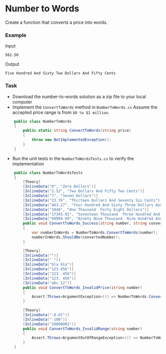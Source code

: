 # Number to Words

Create a function that converts a price into words.

### Example

Input 

```  
562.50  
```

Output  
```  
Five Hundred And Sixty Two Dollars And Fifty Cents  
```  

### Task
- Download the number-to-words solution as a zip file to your local computer
- Implement the `ConvertToWords` method in `NumberToWords.cs` Assume the accepted price range is from `$0 to $1 million`. 

```c#
    public class NumberToWords
    {
        public static string ConvertToWords(string price)
        {
            throw new NotImplementedException();
        }
    }
```
- Run the unit tests in the `NumberToWordsTests.cs` to verify the implementation

```C#
    public class NumberToWordsTests
    {
        [Theory]
        [InlineData("0", "Zero Dollars")]
        [InlineData("2.52", "Two Dollars And Fifty Two Cents")]
        [InlineData("7", "Seven Dollars")]
        [InlineData("13.76", "Thirteen Dollars And Seventy Six Cents")]
        [InlineData("463.27", "Four Hundred And Sixty Three Dollars And Twenty Seven Cents")]
        [InlineData("1048", "One Thousand  Forty Eight Dollars")]
        [InlineData("17345.91", "Seventeen Thousand  Three Hundred And Forty Five Dollars And Ninety One Cents")]
        [InlineData("99999.99", "Ninety Nine Thousand  Nine Hundred And Ninety Nine Dollars And Ninety Nine Cents")]
        public void ConvertToWords_Success(string number, string convertedNumber)
        {
            var numberInWords = NumberToWords.ConvertToWords(number);
            numberInWords.ShouldBe(convertedNumber);
        }

        [Theory]
        [InlineData("")]
        [InlineData(" ")]
        [InlineData("bla bla")]
        [InlineData("123.456")]
        [InlineData("123 .456")]
        [InlineData("123. 456")]
        [InlineData("abc.12")]
        public void ConvertToWords_InvalidPrice(string number)
        {
            Assert.Throws<ArgumentException>(() => NumberToWords.ConvertToWords(number));
        }

        [Theory]
        [InlineData("-0.01")]
        [InlineData("-100")]
        [InlineData("10000001")]
        public void ConvertToWords_InvalidRange(string number)
        {
            Assert.Throws<ArgumentOutOfRangeException>(() => NumberToWords.ConvertToWords(number));
        }
    }
```



